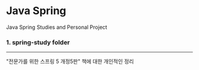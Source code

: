 Java Spring
=======================================================================================
Java Spring Studies and Personal Project

### 1. spring-study folder
---------------------------------------------------------------------------------------
"전문가를 위한 스프링 5 개정5판" 책에 대한 개인적인 정리
